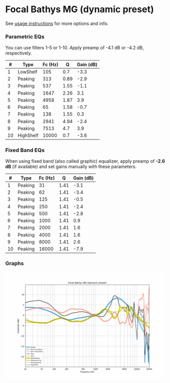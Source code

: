 # Focal Bathys MG (dynamic preset)
See [usage instructions](https://github.com/jaakkopasanen/AutoEq#usage) for more options and info.

### Parametric EQs
You can use filters 1-5 or 1-10. Apply preamp of -4.1 dB or -4.2 dB, respectively.

|   # | Type      |   Fc (Hz) |    Q |   Gain (dB) |
|-----|-----------|-----------|------|-------------|
|   1 | LowShelf  |       105 | 0.7  |        -3.3 |
|   2 | Peaking   |       313 | 0.89 |        -2.9 |
|   3 | Peaking   |       537 | 1.55 |        -1.1 |
|   4 | Peaking   |      1647 | 2.26 |         3.1 |
|   5 | Peaking   |      4958 | 1.87 |         3.9 |
|   6 | Peaking   |        65 | 1.58 |        -0.7 |
|   7 | Peaking   |       138 | 1.55 |         0.3 |
|   8 | Peaking   |      2941 | 4.94 |        -2.4 |
|   9 | Peaking   |      7513 | 4.7  |         3.9 |
|  10 | HighShelf |     10000 | 0.7  |        -3.6 |

### Fixed Band EQs
When using fixed band (also called graphic) equalizer, apply preamp of **-2.6 dB** (if available) and set gains manually with these parameters.

|   # | Type    |   Fc (Hz) |    Q |   Gain (dB) |
|-----|---------|-----------|------|-------------|
|   1 | Peaking |        31 | 1.41 |        -3.1 |
|   2 | Peaking |        62 | 1.41 |        -3.4 |
|   3 | Peaking |       125 | 1.41 |        -0.5 |
|   4 | Peaking |       250 | 1.41 |        -2.4 |
|   5 | Peaking |       500 | 1.41 |        -2.8 |
|   6 | Peaking |      1000 | 1.41 |         0.9 |
|   7 | Peaking |      2000 | 1.41 |         1.6 |
|   8 | Peaking |      4000 | 1.41 |         1.6 |
|   9 | Peaking |      8000 | 1.41 |         2.6 |
|  10 | Peaking |     16000 | 1.41 |        -7.9 |

### Graphs
![](./Focal%20Bathys%20MG%20(dynamic%20preset).png)
